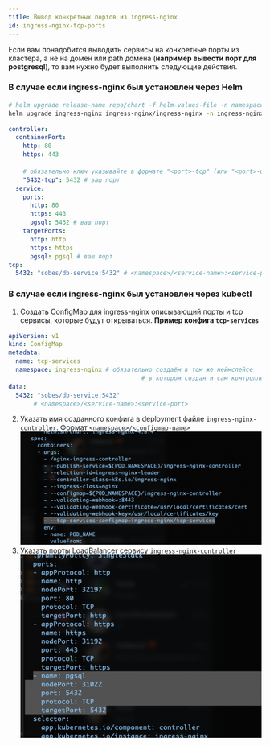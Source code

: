 ```yaml
---
title: Вывод конкретных портов из ingress-nginx
id: ingress-nginx-tcp-ports
---
```


Если вам понадобится выводить сервисы на конкретные порты из кластера, а не на домен или path домена (**например вывести порт для postgresql**), то вам нужно будет выполнить следующие действия.

### В случае если ingress-nginx был установлен через Helm

```sh
# helm upgrade release-name repo/chart -f helm-values-file -n namespace
helm upgrade ingress-nginx ingress-nginx/ingress-nginx -n ingress-nginx -f helm-values.yml 
```

```yml title="helm-values.yml"
controller:
  containerPort:
    http: 80
    https: 443

    # обязательно ключ указывайте в формате "<port>-tcp" (или "<port>-udp" если выводите udp порт)
    "5432-tcp": 5432 # ваш порт
  service:
    ports:
      http: 80
      https: 443
      pgsql: 5432 # ваш порт
    targetPorts:
      http: http
      https: https
      pgsql: pgsql # ваш порт
tcp: 
  5432: "sobes/db-service:5432" # <namespace>/<service-name>:<service-port>
```

### В случае если ingress-nginx был установлен через kubectl

1. Создать ConfigMap для ingress-nginx описывающий порты и tcp сервисы, которые будут открываться.
**Пример конфига `tcp-services`** 
```yaml
apiVersion: v1
kind: ConfigMap
metadata:
  name: tcp-services
  namespace: ingress-nginx # обязательно создаём в том же неймспейсе
              						 # в котором создан и сам контроллер  
data:
  5432: "sobes/db-service:5432"
       # <namespace>/<service-name>:<service-port>
```
2. Указать имя созданного конфига в deployment файле `ingress-nginx-controller`.
	Формат `<namespace>/<configmap-name>` ![ingress-nginx-conf-example](./img/ingress-nginx-conf-example.png)
3. Указать порты LoadBalancer сервису `ingress-nginx-controller` 
	![ingress-nginx-conf-example-2](./img/ingress-nginx-conf-example-2.png)
